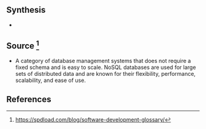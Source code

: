 ## Synthesis
- 
## Source [^1]
- A category of database management systems that does not require a fixed schema and is easy to scale. NoSQL databases are used for large sets of distributed data and are known for their flexibility, performance, scalability, and ease of use.
## References

[^1]: https://spdload.com/blog/software-development-glossary/
